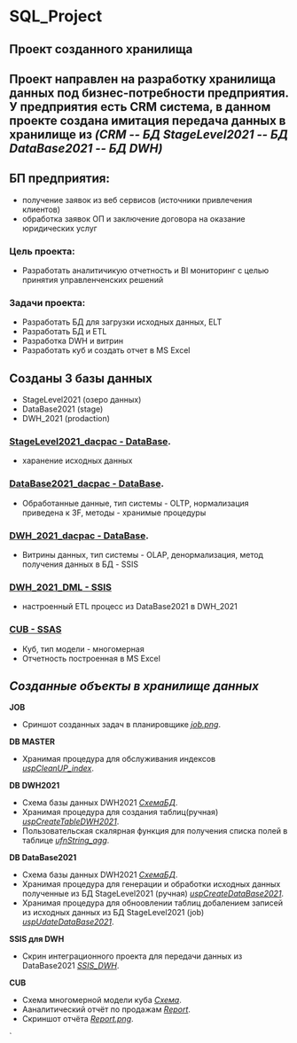 # SQL_Project

## Проект созданного хранилища

## Проект направлен на разработку хранилища данных под бизнес-потребности предприятия. У предприятия есть CRM система, в данном проекте создана имитация передача данных в хранилище из *(CRM -- БД StageLevel2021 -- БД DataBase2021 -- БД DWH)*

## БП предприятия:
- получение заявок из веб сервисов (источники привлечения клиентов)
- обработка заявок ОП и заключение договора на оказание юридических услуг


### Цель проекта:
- Разработать аналитичикую отчетность и BI мониторинг с целью принятия управленченских решений

### Задачи проекта:
- Разработать БД для загрузки исходных данных, ELT
- Разработать БД и ETL
- Разработка DWH и витрин
- Разработать куб и создать отчет в MS Excel

## Созданы 3 базы данных
- StageLevel2021 (озеро данных)
- DataBase2021 (stage)
- DWH_2021 (prodaction)

### [**StageLevel2021_dacpac** - DataBase](https://github.com/Anat382/SQL_Project/tree/master/StageLevel2021_dacpac). 
- харанение исходных данных

### [**DataBase2021_dacpac** - DataBase](https://github.com/Anat382/SQL_Project/tree/master/DataBase2021_dacpac). 
- Обработанные данные, тип cистемы - OLTP, нормализация приведена к 3F, методы - хранимые процедуры

### [**DWH_2021_dacpac** - DataBase](https://github.com/Anat382/SQL_Project/tree/master/DWH2021_dacpac). 
- Витрины данных, тип cистемы - OLAP, денормализация, метод получения данных в БД - SSIS

### [**DWH_2021_DML** - SSIS](https://github.com/Anat382/SQL_Project/tree/master/DWH_2021_DML)
- настроенный ETL процесс из DataBase2021 в DWH_2021

### [**CUB** - SSAS](https://github.com/Anat382/SQL_Project/tree/master/CUB)
- Куб, тип модели - многомерная
- Отчетность построенная в MS Excel

## ***Созданные объекты в хранилище данных***

**JOB**
- Сриншот созданных задач в планировщике [*job.png*](https://github.com/Anat382/SQL_Project/blob/master/CreatedJob.png).

**DB MASTER**
- Хранимая процедура для обслуживания индексов [*uspCleanUP_index*](https://github.com/Anat382/SQL_Project/blob/master/MasterDacPac/MasterDacPac/dbo/Stored%20Procedures/uspCleanUP_index.sql).

**DB DWH2021**
- Схема базы данных DWH2021 [*СхемаБД*](https://github.com/Anat382/SQL_Project/blob/master/DWH2021_dacpac/Схема%20БД%20DWH2021.png).
- Хранимая процедура для создания таблиц(ручная) [*uspCreateTableDWH2021*](https://github.com/Anat382/SQL_Project/blob/master/DWH2021_dacpac/DWH2021_dacpac/dbo/Stored%20Procedures/uspCreateTableDWH2021.sql).
- Пользовательская скалярная функция для получения списка полей в таблице [*ufnString_agg*](https://github.com/Anat382/SQL_Project/blob/master/DWH2021_dacpac/DWH2021_dacpac/dbo/Functions/ufnString_agg.sql).

**DB DataBase2021**
- Схема базы данных DWH2021 [*СхемаБД*](https://github.com/Anat382/SQL_Project/blob/master/DataBase2021_dacpac/Схема%20БД%20DataBase2021.png).
- Хранимая процедура для генерации и обработки исходных данных полученные из БД StageLevel2021 (ручная) [*uspCreateDataBase2021*](https://github.com/Anat382/SQL_Project/blob/master/DataBase2021_dacpac/DataBase2021_dacpac/dbo/Stored%20Procedures/uspCreateDataBase2021.sql).
- Хранимая процедура для обноовлении таблиц  добалением записей из исходных данных  из БД StageLevel2021 (job)  [*uspUdateDataBase2021*](https://github.com/Anat382/SQL_Project/blob/master/DataBase2021_dacpac/DataBase2021_dacpac/dbo/Stored%20Procedures/uspUdateDataBase2021.sql).

**SSIS для DWH**
- Скрин интеграционного проекта для передачи данных из DataBase2021 [*SSIS_DWH*](https://github.com/Anat382/SQL_Project/blob/master/DWH_2021_DML/SSIS%20DWH.png).

**CUB**
- Схема многомерной модели куба [*Схема*](https://github.com/Anat382/SQL_Project/blob/master/CUB/Схема%20звезда%20Cub.png).
- Ааналитический отчёт по продажам [*Report*](https://github.com/Anat382/SQL_Project/blob/master/CUB/v1_Cub_Аналитика%20по%20продажам.xlsx).
- Скриншот отчёта [*Report.png*](https://github.com/Anat382/SQL_Project/blob/master/CUB/Скрин%20отчёта%20в%20Excel%20(подключение%20к%20cub).png).








`

